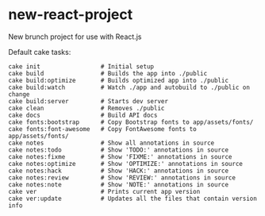 new-react-project
=================

New brunch project for use with React.js


Default cake tasks:

    cake init                 # Initial setup
    cake build                # Builds the app into ./public
    cake build:optimize       # Builds optimized app into ./public
    cake build:watch          # Watch ./app and autobuild to ./public on change
    cake build:server         # Starts dev server
    cake clean                # Removes ./public
    cake docs                 # Build API docs
    cake fonts:bootstrap      # Copy Bootstrap fonts to app/assets/fonts/
    cake fonts:font-awesome   # Copy FontAwesome fonts to app/assets/fonts/
    cake notes                # Show all annotations in source
    cake notes:todo           # Show 'TODO:' annotations in source
    cake notes:fixme          # Show 'FIXME:' annotations in source
    cake notes:optimize       # Show 'OPTIMIZE:' annotations in source
    cake notes:hack           # Show 'HACK:' annotations in source
    cake notes:review         # Show 'REVIEW:' annotations in source
    cake notes:note           # Show 'NOTE:' annotations in source
    cake ver                  # Prints current app version
    cake ver:update           # Updates all the files that contain version info